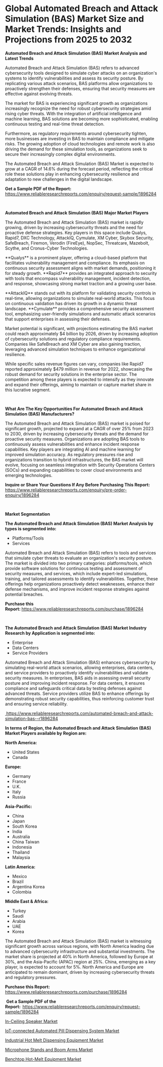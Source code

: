 <p><h1>Global Automated Breach and Attack Simulation (BAS) Market Size and Market Trends: Insights and Projections from 2025 to 2032</h1></p><p><strong>Automated Breach and Attack Simulation (BAS) Market Analysis and Latest Trends</strong></p>
<p><p>Automated Breach and Attack Simulation (BAS) refers to advanced cybersecurity tools designed to simulate cyber attacks on an organization's systems to identify vulnerabilities and assess its security posture. By replicating various attack scenarios, BAS platforms allow organizations to proactively strengthen their defenses, ensuring that security measures are effective against evolving threats. </p><p>The market for BAS is experiencing significant growth as organizations increasingly recognize the need for robust cybersecurity strategies amid rising cyber threats. With the integration of artificial intelligence and machine learning, BAS solutions are becoming more sophisticated, enabling continuous testing and real-time threat detection. </p><p>Furthermore, as regulatory requirements around cybersecurity tighten, more businesses are investing in BAS to maintain compliance and mitigate risks. The growing adoption of cloud technologies and remote work is also driving the demand for these simulation tools, as organizations seek to secure their increasingly complex digital environments. </p><p>The Automated Breach and Attack Simulation (BAS) Market is expected to grow at a CAGR of 14.6% during the forecast period, reflecting the critical role these solutions play in enhancing cybersecurity resilience and adaptation to new challenges in the digital landscape.</p></p>
<p><strong>Get a Sample PDF of the Report:&nbsp;</strong> <a href="https://www.reliableresearchreports.com/enquiry/request-sample/1896284?utm_campaign=34&utm_medium=2&utm_source=Github&utm_content=ia&utm_term=13012025&utm_id=automated-breach-and-attack-simulation-bas">https://www.reliableresearchreports.com/enquiry/request-sample/1896284</a></p>
<p>&nbsp;</p>
<p><strong>Automated Breach and Attack Simulation (BAS) Major Market Players</strong></p>
<p><p>The Automated Breach and Attack Simulation (BAS) market is rapidly growing, driven by increasing cybersecurity threats and the need for proactive defense strategies. Key players in this space include Qualys, Rapid7, DXC Technology, AttackIQ, Cymulate, XM Cyber, Skybox Security, SafeBreach, Firemon, Verodin (FireEye), NopSec, Threatcare, Mazebolt, Scythe, and Cronus-Cyber Technologies.</p><p>**Qualys** is a prominent player, offering a cloud-based platform that facilitates vulnerability management and compliance. Its emphasis on continuous security assessment aligns with market demands, positioning it for steady growth. **Rapid7** provides an integrated approach to security with tools that encompass vulnerability management, incident detection, and response, showcasing strong market traction and a growing user base.</p><p>**AttackIQ** stands out with its platform for validating security controls in real-time, allowing organizations to simulate real-world attacks. This focus on continuous validation has driven its growth in a dynamic threat landscape. **Cymulate** provides a comprehensive security assessment tool, emphasizing user-friendly simulations and automatic attack scenarios that support enterprises in assessing their defenses.</p><p>Market potential is significant, with projections estimating the BAS market could reach approximately $4 billion by 2026, driven by increasing adoption of cybersecurity solutions and regulatory compliance requirements. Companies like SafeBreach and XM Cyber are also gaining traction, leveraging advanced simulation techniques to enhance organizational resilience.</p><p>While specific sales revenue figures can vary, companies like Rapid7 reported approximately $479 million in revenue for 2022, showcasing the robust demand for security solutions in the enterprise sector. The competition among these players is expected to intensify as they innovate and expand their offerings, aiming to maintain or capture market share in this lucrative segment.</p></p>
<p>&nbsp;</p>
<p><strong>What Are The Key Opportunities For Automated Breach and Attack Simulation (BAS) Manufacturers?</strong></p>
<p><p>The Automated Breach and Attack Simulation (BAS) market is poised for significant growth, projected to expand at a CAGR of over 25% from 2023 to 2030, driven by increasing cybersecurity threats and the demand for proactive security measures. Organizations are adopting BAS tools to continuously assess vulnerabilities and enhance incident response capabilities. Key players are integrating AI and machine learning for improved simulation accuracy. As regulatory pressures rise and organizations transition to hybrid infrastructures, the BAS market will evolve, focusing on seamless integration with Security Operations Centers (SOCs) and expanding capabilities to cover cloud environments and emerging technologies.</p></p>
<p><strong>Inquire or Share Your Questions If Any Before Purchasing This Report:</strong> <a href="https://www.reliableresearchreports.com/enquiry/pre-order-enquiry/1896284?utm_campaign=34&utm_medium=2&utm_source=Github&utm_content=ia&utm_term=13012025&utm_id=automated-breach-and-attack-simulation-bas">https://www.reliableresearchreports.com/enquiry/pre-order-enquiry/1896284</a></p>
<p>&nbsp;</p>
<p><strong>Market Segmentation</strong></p>
<p><strong>The Automated Breach and Attack Simulation (BAS) Market Analysis by types is segmented into:</strong></p>
<p><ul><li>Platforms/Tools</li><li>Services</li></ul></p>
<p><p>Automated Breach and Attack Simulation (BAS) refers to tools and services that simulate cyber threats to evaluate an organization's security posture. The market is divided into two primary categories: platforms/tools, which provide software solutions for continuous testing and assessment of security measures, and services, which include expert-led simulations, training, and tailored assessments to identify vulnerabilities. Together, these offerings help organizations proactively detect weaknesses, enhance their defense mechanisms, and improve incident response strategies against potential breaches.</p></p>
<p><strong>Purchase this Report:&nbsp;</strong><a href="https://www.reliableresearchreports.com/purchase/1896284?utm_campaign=34&utm_medium=2&utm_source=Github&utm_content=ia&utm_term=13012025&utm_id=automated-breach-and-attack-simulation-bas">https://www.reliableresearchreports.com/purchase/1896284</a></p>
<p>&nbsp;</p>
<p><strong>The Automated Breach and Attack Simulation (BAS) Market Industry Research by Application is segmented into:</strong></p>
<p><ul><li>Enterprise</li><li>Data Centers</li><li>Service Providers</li></ul></p>
<p><p>Automated Breach and Attack Simulation (BAS) enhances cybersecurity by simulating real-world attack scenarios, allowing enterprises, data centers, and service providers to proactively identify vulnerabilities and validate security measures. In enterprises, BAS aids in assessing overall security posture and improving incident response. For data centers, it ensures compliance and safeguards critical data by testing defenses against advanced threats. Service providers utilize BAS to enhance offerings by demonstrating robust security capabilities, thus reinforcing customer trust and ensuring service reliability.</p></p>
<p><a href="https://www.reliableresearchreports.com/automated-breach-and-attack-simulation-bas--r1896284?utm_campaign=34&utm_medium=2&utm_source=Github&utm_content=ia&utm_term=13012025&utm_id=automated-breach-and-attack-simulation-bas">&nbsp;https://www.reliableresearchreports.com/automated-breach-and-attack-simulation-bas--r1896284</a></p>
<p><strong>In terms of Region, the Automated Breach and Attack Simulation (BAS) Market Players available by Region are:</strong></p>
<p>
    <p> <strong> North America: </strong>
        <ul>
            <li>United States</li>
            <li>Canada</li>
        </ul>
        </p> 
    <p> <strong> Europe: </strong>
        <ul>
            <li>Germany</li>
            <li>France</li>
            <li>U.K.</li>
            <li>Italy</li>
            <li>Russia</li>
        </ul>
        </p> 
    <p> <strong> Asia-Pacific: </strong>
        <ul>
            <li>China</li>
            <li>Japan</li>
            <li>South Korea</li>
            <li>India</li>
            <li>Australia</li>
            <li>China Taiwan</li>
            <li>Indonesia</li>
            <li>Thailand</li>
            <li>Malaysia</li>
        </ul>
        </p> 
    <p> <strong> Latin America: </strong>
        <ul>
            <li>Mexico</li>
            <li>Brazil</li>
            <li>Argentina Korea</li>
            <li>Colombia</li>
        </ul>
        </p> 
    <p> <strong> Middle East & Africa: </strong>
        <ul>
            <li>Turkey</li>
            <li>Saudi</li>
            <li>Arabia</li>
            <li>UAE</li>
            <li>Korea</li>
        </ul>
    </p>
    </p>
<p><p>The Automated Breach and Attack Simulation (BAS) market is witnessing significant growth across various regions, with North America leading due to advanced cybersecurity infrastructure and substantial investments. The market share is projected at 40% in North America, followed by Europe at 30%, and the Asia-Pacific (APAC) region at 25%. China, emerging as a key player, is expected to account for 5%. North America and Europe are anticipated to remain dominant, driven by increasing cybersecurity threats and regulatory pressures.</p></p>
<p><strong>Purchase this Report: </strong><a href="https://www.reliableresearchreports.com/purchase/1896284?utm_campaign=34&utm_medium=2&utm_source=Github&utm_content=ia&utm_term=13012025&utm_id=automated-breach-and-attack-simulation-bas">https://www.reliableresearchreports.com/purchase/1896284</a></p>
<p>&nbsp;<strong>Get a Sample PDF of the Report:&nbsp;&nbsp;</strong><a href="https://www.reliableresearchreports.com/enquiry/request-sample/1896284?utm_campaign=34&utm_medium=2&utm_source=Github&utm_content=ia&utm_term=13012025&utm_id=automated-breach-and-attack-simulation-bas">https://www.reliableresearchreports.com/enquiry/request-sample/1896284</a></p>
<p><strong></strong></p>
<p><p><a href="https://github.com/AlisaRowe24/Market-Research-Report-List-1/blob/main/in-ceiling-speaker-market.md?utm_campaign=34&utm_medium=2&utm_source=Github&utm_content=ia&utm_term=13012025&utm_id=automated-breach-and-attack-simulation-bas">In-Ceiling Speaker Market</a></p><p><a href="https://github.com/jaquelynhasenaue8/Market-Research-Report-List-1/blob/main/iot-connected-automated-pill-dispensing-system-market.md?utm_campaign=34&utm_medium=2&utm_source=Github&utm_content=ia&utm_term=13012025&utm_id=automated-breach-and-attack-simulation-bas">IoT-connected Automated Pill Dispensing System Market</a></p><p><a href="https://github.com/AshikRahman991/Market-Research-Report-List-1/blob/main/industrial-hot-melt-dispensing-equipment-market.md?utm_campaign=34&utm_medium=2&utm_source=Github&utm_content=ia&utm_term=13012025&utm_id=automated-breach-and-attack-simulation-bas">Industrial Hot Melt Dispensing Equipment Market</a></p><p><a href="https://github.com/arvelm4nthig/Market-Research-Report-List-1/blob/main/microphone-stands-and-boom-arms-market.md?utm_campaign=34&utm_medium=2&utm_source=Github&utm_content=ia&utm_term=13012025&utm_id=automated-breach-and-attack-simulation-bas">Microphone Stands and Boom Arms Market</a></p><p><a href="https://github.com/HobertDavis43/Market-Research-Report-List-1/blob/main/benchtop-hot-melt-equipment-market.md?utm_campaign=34&utm_medium=2&utm_source=Github&utm_content=ia&utm_term=13012025&utm_id=automated-breach-and-attack-simulation-bas">Benchtop Hot-Melt Equipment Market</a></p></p>